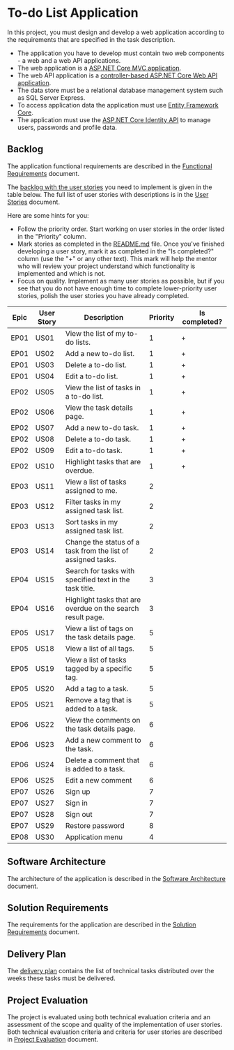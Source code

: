 # To-do List Application

In this project, you must design and develop a web application according to the requirements that are specified in the task description.
  * The application you have to develop must contain two web components - a web and a web API applications.
  * The web application is a [ASP.NET Core MVC application](https://learn.microsoft.com/en-us/aspnet/core/mvc/overview).
  * The web API application is a [controller-based ASP.NET Core Web API application](https://learn.microsoft.com/en-us/aspnet/core/fundamentals/apis).
  * The data store must be a relational database management system such as SQL Server Express.
  * To access application data the application must use [Entity Framework Core](https://learn.microsoft.com/en-us/ef/core/).
  * The application must use the [ASP.NET Core Identity API](https://learn.microsoft.com/en-us/aspnet/core/security/authentication/identity) to manage users, passwords and profile data.


## Backlog

The application functional requirements are described in the [Functional Requirements](functional-requirements.md) document.

The [backlog with the user stories](https://en.wikipedia.org/wiki/Product_backlog) you need to implement is given in the table below. The full list of user stories with descriptions is in the [User Stories](user-stories.md) document.

Here are some hints for you:
* Follow the priority order. Start working on user stories in the order listed in the "Priority" column.
* Mark stories as completed in the [README.md](README.md) file. Once you've finished developing a user story, mark it as completed in the "Is completed?" column (use the "+" or any other text). This mark will help the mentor who will review your project understand which functionality is implemented and which is not.
* Focus on quality. Implement as many user stories as possible, but if you see that you do not have enough time to complete lower-priority user stories, polish the user stories you have already completed.

| Epic | User Story | Description                                                                     | Priority | Is completed? |
|------|------------|---------------------------------------------------------------------------------|----------|---------------|
| EP01 | US01       | View the list of my to-do lists.                                                | 1        |      +        |
| EP01 | US02       | Add a new to-do list.                                                           | 1        |      +        |
| EP01 | US03       | Delete a to-do list.                                                            | 1        |      +        |
| EP01 | US04       | Edit a to-do list.                                                              | 1        |      +        |
| EP02 | US05       | View the list of tasks in a to-do list.                                         | 1        |      +        |
| EP02 | US06       | View the task details page.                                                     | 1        |      +        |
| EP02 | US07       | Add a new to-do task.                                                           | 1        |      +        |
| EP02 | US08       | Delete a to-do task.                                                            | 1        |      +        |
| EP02 | US09       | Edit a to-do task.                                                              | 1        |      +        |
| EP02 | US10       | Highlight tasks that are overdue.                                               | 1        |      +        |
| EP03 | US11       | View a list of tasks assigned to me.                                            | 2        |               |
| EP03 | US12       | Filter tasks in my assigned task list.                                          | 2        |               |
| EP03 | US13       | Sort tasks in my assigned task list.                                            | 2        |               |
| EP03 | US14       | Change the status of a task from the list of assigned tasks.                    | 2        |               |
| EP04 | US15       | Search for tasks with specified text in the task title.                         | 3        |               |
| EP04 | US16       | Highlight tasks that are overdue on the search result page.                     | 3        |               |
| EP05 | US17       | View a list of tags on the task details page.                                   | 5        |               |
| EP05 | US18       | View a list of all tags.                                                        | 5        |               |
| EP05 | US19       | View a list of tasks tagged by a specific tag.                                  | 5        |               |
| EP05 | US20       | Add a tag to a task.                                                            | 5        |               |
| EP05 | US21       | Remove a tag that is added to a task.                                           | 5        |               |
| EP06 | US22       | View the comments on the task details page.                                     | 6        |               |
| EP06 | US23       | Add a new comment to the task.                                                  | 6        |               |
| EP06 | US24       | Delete a comment that is added to a task.                                       | 6        |               |
| EP06 | US25       | Edit a new comment                                                              | 6        |               |
| EP07 | US26       | Sign up                                                                         | 7        |               |
| EP07 | US27       | Sign in                                                                         | 7        |               |
| EP07 | US28       | Sign out                                                                        | 7        |               |
| EP07 | US29       | Restore password                                                                | 8        |               |
| EP08 | US30       | Application menu                                                                | 4        |               |


## Software Architecture

The architecture of the application is described in the [Software Architecture](software-architecture.md) document.


## Solution Requirements

The requirements for the application are described in the [Solution Requirements](solution-requirements.md) document.


## Delivery Plan

The [delivery plan](delivery-plan.md) contains the list of technical tasks distributed over the weeks these tasks must be delivered.


## Project Evaluation

The project is evaluated using both technical evaluation criteria and an assessment of the scope and quality of the implementation of user stories. Both technical evaluation criteria and criteria for user stories are described in [Project Evaluation](project-evaluation.md) document.

